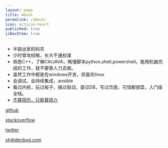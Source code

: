 ```yaml
---
layout: page
title: About
permalink: /about/
icon: octicon-heart
published: true
isNavItem: true
---
```


- 半路出家的码农
- 少时曾攻经略，长大不通权谋
- 熟悉C++，了解C#/JAVA，略懂脚本python,shell,powershell。能用机器完成的工作，就不要靠人力去做。
- 虽然工作中都是在windows开发，但喜欢linux
- 会调试，会持续集成，ansible
- 看过内核，玩过板子，搞过驱动，耍过DB，写过页面，可惜都很菜，入门级全栈。
- [不算简历，只能算简介](http://codejuan.github.io/2014-01-01/resume/)



[github](https://github.com/CodeJuan)

[stackoverflow](http://stackoverflow.com/users/2763396/codejuan)

[twitter](http://twitter.com/decbug)

[xh@decbug.com](mailto:xh@decbug.com)
